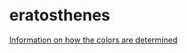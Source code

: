 # eratosthenes

[Information on how the colors are determined](http://jasminenoack.tumblr.com/tagged/sieve%20of%20eratosthenes/chrono)
